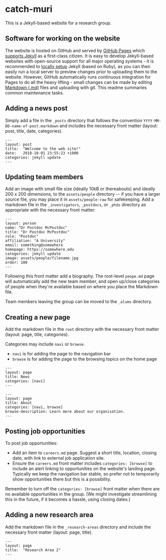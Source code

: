 # catch-muri
This is a Jekyll-based website for a research group.

## Software for working on the website

The website is hosted on GitHub and served by [GitHub Pages](https://pages.github.com/) which [supports Jekyll](https://docs.github.com/en/pages/setting-up-a-github-pages-site-with-jekyll) as a first-class citizen. It is easy to develop Jekyll-based websites with open-source support for all major operating systems - it is recommended to [locally setup](https://jekyllrb.com/docs/installation/) Jekyll (based on Ruby), as you can then easily run a local server to preview changes prior to uploading them to the website. However, GitHub automatically runs continuous integration for Pages to do all the heavy lifting - small changes can be made by editing [Markdown (.md)](https://www.markdownguide.org/basic-syntax/) files and uploading with git. This readme summaries common maintenance tasks.

## Adding a news post
Simply add a file in the `_posts` directory that follows the convention `YYYY-MM-DD-name-of-post.markdown` and includes the necessary front matter (layout: post, title, date, categories).
~~~~
---
layout: post
title:  "Welcome to the web site!"
date:   2018-10-01 23:55:23 +1000
categories: jekyll update
---
~~~~

## Updating team members
Add an image with small file size (ideally 10kB or thereabouts) and ideally 200 x 200 dimensions, to the `assets/people` directory -- if you have a larger source file, you may place it in `assets/people-raw` for safekeeping. Add a markdown file in the `_investigators`, `_postdocs`, or `_phds` directory as appropriate with the necessary front matter:
~~~~
---
layout: person
name: "Dr Postdoc McPostdoc"
title: "Dr Postdoc McPostdoc"
role: "Postdoc"
affiliation: "A University"
email: something@somewhere
homepage: https://somewhere.edu
categories: jekyll update
image: assets/people/filename.jpg
order: 100
---
~~~~
Following this front matter add a biography. The root-level `peope.md` page will automatically add the new team member, and open up/close categories of people when they're available based on where you place the Markdown file.

Team members leaving the group can be moved to the `_alums` directory.

## Creating a new page
Add the markdown file in the `root` directory with the necessary front matter (layout: page, title, categories).

Categories may include `navi` or `browse`.
* `navi` is for adding the page to the navigation bar
* `browse` is for adding the page to the browsing topics on the home page

~~~~
---
layout: page
title: News
categories: [navi]
---
~~~~

~~~~
---
layout: page
title: About
categories: [navi, browse]
browse-description: Learn more about our organisation.
---
~~~~

## Posting job opportunities
To post job opportunities:

* Add an item to `careers.md` page. Suggest a short title, location, closing date, with link to external job application site.
* Ensure the `careers.md` front matter includes `categories: [browse]` to include an alert linking to opportunities on the website's landing page. Typically we keep the navigation bar stable, so prefer not to temporarily show opportunities there but this is a possibility.

Remember to turn off the `categories: [browse]` front matter when there are no available opportunities in the group. (We might investigate streamlining this in the future, if it becomes a hassle, using closing dates.)

## Adding a new research area
Add the markdown file in the `_research-areas` directory and include the necessary front matter (layout: page, title).
~~~~
---
layout: page
title:  "Research Area 2"
---
~~~~

<!-- ## Creating a nested section
1. Create a new folder in the `root` directory with the appropriate name of the section. Place the markdown files in the folder, and any further nesting in subfolders. **This template allows nesting with depth of at most 2.**

2. In the `_data` folder, add a `.yml` file with the same name as the section folder created previously. Describe the table of contents for navigation that will appear for the section as follows:

~~~~
toc:
- page: Nested
  url: /nested/
- page: Section 1
  url: /nested/section1.html
- page: Section 2
  url: /nested/section2/
  subpages:
    - page: Subsection
      url: /nested/section2/subsection.html
    - page: Subsection 2
      url: /nested/section2/subsection2.html
~~~~

(See sample `nested` directory file.)-->